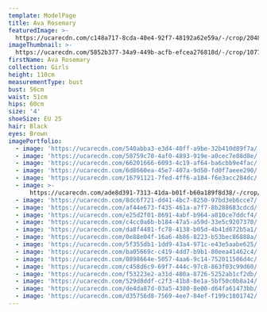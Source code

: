 ```yaml
---
template: ModelPage
title: Ava Rosemary
featuredImage: >-
  https://ucarecdn.com/c148a717-8cda-40e4-92f7-48192a62e59a/-/crop/2048x1098/0,122/-/preview/
imageThumbnail: >-
  https://ucarecdn.com/5852b377-34a9-449b-acfb-efcea276818d/-/crop/1077x1282/288,66/-/preview/
firstName: Ava Rosemary
collection: Girls
height: 110cm
measurementType: bust
bust: 56cm
waist: 51cm
hips: 60cm
size: '4'
shoeSize: EU 25
hair: Black
eyes: Brown
imagePortfolio:
  - image: 'https://ucarecdn.com/540abba3-e3d4-40ff-a9be-32b410d89f7a/'
  - image: 'https://ucarecdn.com/50759c70-4af0-4893-919e-a0cec7e88d8e/'
  - image: 'https://ucarecdn.com/66201666-6093-4c19-af64-ba6cbb9e4fac/'
  - image: 'https://ucarecdn.com/6d8660ea-45e7-407a-9d50-fd0f7aeee290/'
  - image: 'https://ucarecdn.com/16791121-7fed-4ff6-a184-f6e3acc284dc/'
  - image: >-
      https://ucarecdn.com/ade8d391-7313-41da-b01f-b60a189f8d38/-/crop/1101x1478/318,525/-/preview/
  - image: 'https://ucarecdn.com/8dc6f721-dd41-4bc7-8250-97bd3eb6cce7/'
  - image: 'https://ucarecdn.com/af44e673-f435-461a-a7f7-8b288683cdcd/'
  - image: 'https://ucarecdn.com/e25d2f01-8691-4abf-b964-a810ce7ddcf4/'
  - image: 'https://ucarecdn.com/c4cc0a6b-b184-47a5-a59d-33e5c9207370/'
  - image: 'https://ucarecdn.com/da8f4481-fc78-4138-b05d-4b41d672b5a1/'
  - image: 'https://ucarecdn.com/0e88e04f-16a6-4b86-8223-b53bec86888a/'
  - image: 'https://ucarecdn.com/5f355db1-1dd9-43a4-971c-e43e5aabe625/'
  - image: 'https://ucarecdn.com/ba05669c-c419-4dd7-b9b1-80eea41462c4/'
  - image: 'https://ucarecdn.com/0898664e-5057-4aa6-9c14-752011506d4c/'
  - image: 'https://ucarecdn.com/c458d6c9-69f7-444c-97c8-863f03c99d60/'
  - image: 'https://ucarecdn.com/f53223e2-a31d-480a-8726-5252ab1cf2db/'
  - image: 'https://ucarecdn.com/529d8ddf-c2f3-41b8-8e1a-5bf50c0b8a14/'
  - image: 'https://ucarecdn.com/de4da87d-03a5-4380-8e00-d64fa61473bb/'
  - image: 'https://ucarecdn.com/d35756d8-7569-4ee7-84ef-f199c1801742/'
---
```


